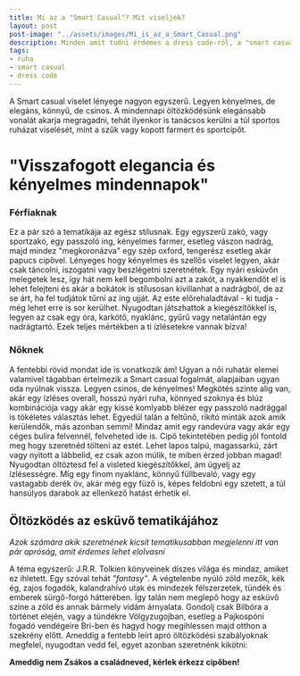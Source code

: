 ```yaml
---
title: Mi az a "Smart Casual"? Mit viseljek?
layout: post
post-image: "../assets/images/Mi_is_az_a_Smart_Casual.png"
description: Minden amit tudni érdemes a dress code-ról, a "smart casual" öltözködésről és a tematikáról
tags:
- ruha
- smart casual
- dress code
---
```


A Smart casual viselet lényege nagyon egyszerű. Legyen kényelmes, de elegáns, könnyű, de csinos. A mindennapi öltözködésünk elegánsabb vonalát akarja megragadni, tehát ilyenkor is tanácsos kerülni a túl sportos ruházat viselését, mint a szűk vagy kopott farmert és sportcipőt.

# "Visszafogott elegancia és kényelmes mindennapok" <br>

### Férfiaknak


Ez a pár szó a tematikája az egész stílusnak. Egy egyszerű zakó, vagy sportzakó, egy passzoló ing, kényelmes farmer, esetleg vászon nadrág, majd mindez "megkoronázva" egy szép oxford, tengerész esetleg akár papucs cipővel. Lényeges hogy kényelmes és szellős viselet legyen, akár csak táncolni, iszogatni vagy beszlégetni szeretnétek. Egy nyári esküvőn melegetek lesz, így hát nem kell begombolni azt a zakót, a nyakkendőt el is lehet felejteni és akár a bokátok is stílusosan kivillanhat a nadrágból, de az se árt, ha fel tudjátok tűrni az ing ujját. Az este előrehaladtával - ki tudja - még lehet erre is sor kerülhet.
Nyugodtan játszhattok a kiegészítőkkel is, legyen az csak egy óra, karkötő, nyaklánc, gyűrű vagy netalántán egy nadrágtartó. Ezek teljes mértékben a ti ízlésetekre vannak bízva!

### Nőknek

A fentebbi rövid mondat ide is vonatkozik ám! Ugyan a női ruhatár elemei valamivel tágabban értelmezik a Smart casual fogalmát, alapjaiban ugyan oda nyúlnak vissza. Legyen csinos, de kényelmes! Megkötés szinte alig van, akár egy ízléses overall, hosszú nyári ruha, könnyed szoknya és blúz kombinációja vagy akár egy kissé komlyabb blézer egy passzoló nadrággal is tökéletes választás lehet. Egyedül talán a feltűnő, rikító minták azok amik kerülendők, más azonban semmi! Mindaz amit egy randevúra vagy akár egy céges bulira felvennél, felveheted ide is.
Cipő tekintetében pedig jól fontold meg hogy szeretnéd tölteni az estét. Lehet lapos talpú, magassarkú, zárt vagy nyitott a lábbelid, ez csak azon múlik, te miben érzed jobban magad! 
Nyugodtan öltöztesd fel a visleted kiegészítőkkel, ám ügyelj az ízlésességre. Míg egy finom nyaklánc, könnyű füllbevaló, vagy egy vastagabb derék öv, akár még egy füző is, képes feldobni egy szetett, a túl hansúlyos darabok az ellenkező hatást érhetik el. 

## Öltözködés az esküvő tematikájához
*Azok számára akik szeretnének kicsit tematikusabban megjelenni itt van pár apróság, amit érdemes lehet elolvasni* <br>

A téma egyszerű: J.R.R. Tolkien könyveinek díszes világa és mindaz, amiket ez ihletett. Egy szóval tehát *"fantasy"*. A végtelenbe nyúló zöld mezők, kék ég, zajos fogadók, kalandrahívó utak és mindezek félszerzetek, tündék és emberek sürgő-forgó hátterében. Így talán nem meglepő hogy az esküvő színe a zöld és annak bármely vidám árnyalata. 
Gondolj csak Bilbóra a történet elején, vagy a tündékre Völgyzugojban, esetleg a Pajkospóni fogadó vendégeire Bri-ben és hagyd hogy megihlessen majd otthon a szekrény előtt. Ameddig a fentebb leírt apró öltözködési szabályoknak megfelel, nyugodtan vedd fel, egyet azonban szeretnénk kikötni:

**Ameddig nem Zsákos a családneved, kérlek érkezz cipőben!**
